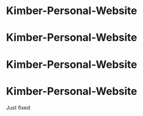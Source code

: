 # Kimber-Personal-Website
# Kimber-Personal-Website
# Kimber-Personal-Website
# Kimber-Personal-Website

Just fixed

